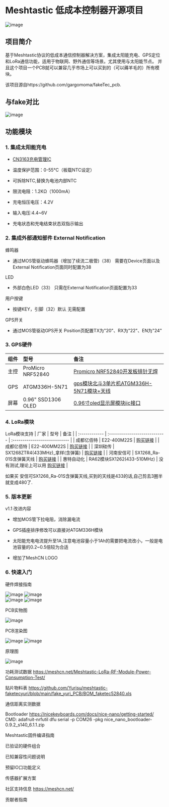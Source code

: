 # Meshtastic 低成本控制器开源项目


![image](image/20250116_220224.JPG)  

## 项目简介
基于Meshtastic协议的低成本通信控制器解决方案，集成太阳能充电、GPS定位和LoRa通信功能，适用于物联网、野外通信等场景。尤其使用与太阳能节点。
并且这个项目一个PCB就可以兼容几乎市场上可以买到的（可以薅羊毛的）所有模块。

该项目源自https://github.com/gargomoma/fakeTec_pcb.

## 与fake对比

![image](image/20250114_01.jpg)  

## 功能模块
### 1. 集成太阳能充电

  - [CN3163充电管理IC](https://item.szlcsc.com/582671.html?fromZone=s_s__%2522C559031%2522&spm=sc.gb.xh1.zy.n___sc.hm.hd.ss&t=1739525886502&s=1739525886502&lcsc_vid=FgJaXlFRTwdWBgAAEVBdAlEARwMIVVxUFVENAQdTRAAxVlNVTlRcUlxfR1FbXjtW)
  
  - 温度保护范围：0-55°C（板载NTC设定）
  
  - 可拆除NTC,替换为电池内部NTC
  
  - 限流电阻：1.2KΩ（1000mA）
  
  - 充电恒压电压：4.2V
  
  - 输入电压:4.4~6V
  
  - 充电状态和充电结束状态双指示输出


### 2. 集成外部通知部件 External Notification

蜂鸣器
- 通过MOS管驱动蜂鸣器（增加了续流二极管)（38）
  需要在Device页面以及External Notification页面同时配置为38

LED
- 外部白色LED（33）
  只需在External Notification页面配置为33

用户按键
- 按键KEY，引脚（32）默认
  无需配置

GPS开关
- 通过MOS管驱动GPS开关
  Position页配置TX为"20"、RX为"22"、EN为"24"


### 3. GPS硬件
| 组件 | 型号 | 备注 |
| :------------ | :---------------------------- | :---------------------------- |
| 主控 | ProMicro NRF52840 | [Promicro NRF52840开发板排针无焊](https://item.taobao.com/item.htm?id=752027856883&_u=e1fg9to98d5) |
| GPS | ATGM336H-5N71 | [gps模块北斗3单片机ATGM336H-5N71模块+天线](https://item.taobao.com/item.htm?id=649721823963&_u=e1fg9to3077) |
| 屏幕 | 0.96" SSD1306 OLED | [0.96寸oled显示屏模块iic接口](https://item.taobao.com/item.htm?id=537849751788&_u=e1fg9to677b) |



### 4. LoRa模块
LoRa模块支持
| 厂家 | 型号 | 备注 |
| :------------ | :---------------------------- | :---------------------------- |
| 成都亿佰特 | E22-400M22S | [购买链接](https://item.taobao.com/item.htm?id=571626367408&_u=e1fg9toef8a) |
| 成都亿佰特 | E22-400MM22S | [购买链接](https://item.taobao.com/item.htm?id=571626367408&_u=e1fg9toef8a) |
| 深圳硅传 | SX1268ZTR4(433MHz)_拿样(含弹簧) | [购买链接](https://item.taobao.com/item.htm?id=631724138123&_u=e1fg9to418f) |
| 河南安信可 | SX1268_Ra-01S含弹簧天线 | [购买链接](https://item.taobao.com/item.htm?id=627657133308&_u=e1fg9toe418) |
| 惠特自动化 | RA62模块SX1262(433-510MHz) | 没有测试,理论上可以用 [购买链接](https://item.taobao.com/item.htm?id=687692791680&_u=e1fg9toe418) |

如果买 安信可SX1268_Ra-01S含弹簧天线,买到的天线是433的话,自己剪去3圈半就变成480了.


### 5. 版本更新
v1.1 改进内容

- 增加MOS管下拉电阻，消除漏电流

- GPS插座排序修改可以直接对ATGM336H模块

- 太阳能充电电流提升至1A,注意电池容量小于1Ah的需要把电流改小，一般是电池容量的0.2~0.5倍较为合适

- 增加了MeshCN LOGO 

### 6. 快速入门

硬件焊接指南

![image](image/20250114_003653.JPG)    ![image](image/20250114_003659.JPG)  
![image](image/20250114_005227.JPG)    ![image](image/20250114_005517.JPG)  

PCB实物图

![image](image/20250115_203856.JPG)  

PCB渲染图
 
![image](fake_yuri_PCB/PCB_TOP.JPG)  ![image](fake_yuri_PCB/PCB_BOM.JPG)  

原理图 

![image](image/faketecyuri.png)  

功耗测试数据
  https://meshcn.net/Meshtastic-LoRa-RF-Module-Power-Consumption-Test/

贴片物料表
  https://github.com/Yurisu/meshtastic-faketecyuri/blob/main/fake_yuri_PCB/BOM_faketec52840.xls

通信距离实测数据

Bootloader
  https://nicekeyboards.com/docs/nice-nano/getting-started/
  CMD:
  adafruit-nrfutil dfu serial -p COM26 -pkg nice_nano_bootloader-0.9.2_s140_6.1.1.zip


Meshtastic固件编译指南

已验证的硬件组合

已知兼容性问题说明

预留IO口功能定义

传感器扩展方案

社区支持信息
https://meshcn.net/

贡献者指南

